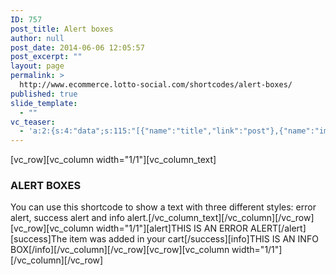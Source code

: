 ```yaml
---
ID: 757
post_title: Alert boxes
author: null
post_date: 2014-06-06 12:05:57
post_excerpt: ""
layout: page
permalink: >
  http://www.ecommerce.lotto-social.com/shortcodes/alert-boxes/
published: true
slide_template:
  - ""
vc_teaser:
  - 'a:2:{s:4:"data";s:115:"[{"name":"title","link":"post"},{"name":"image","image":"featured","link":"none"},{"name":"text","mode":"excerpt"}]";s:7:"bgcolor";s:0:"";}'
---
```

[vc_row][vc_column width="1/1"][vc_column_text]
<h3>ALERT BOXES</h3>
You can use this shortcode to show a text with three different styles: error alert, success alert and info alert.[/vc_column_text][/vc_column][/vc_row][vc_row][vc_column width="1/1"][alert]THIS IS AN ERROR ALERT[/alert][success]The item was added in your cart[/success][info]THIS IS AN INFO BOX[/info][/vc_column][/vc_row][vc_row][vc_column width="1/1"][/vc_column][/vc_row]